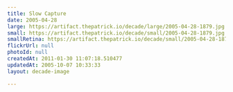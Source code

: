 ```yaml
---
title: Slow Capture
date: 2005-04-28
large: https://artifact.thepatrick.io/decade/large/2005-04-28-1879.jpg
small: https://artifact.thepatrick.io/decade/small/2005-04-28-1879.jpg
smallRetina: https://artifact.thepatrick.io/decade/small/2005-04-28-1879@2x.jpg
flickrUrl: null
photoId: null
createdAt: 2011-01-30 11:07:18.510477
updatedAt: 2005-10-07 10:33:33
layout: decade-image

---
```



